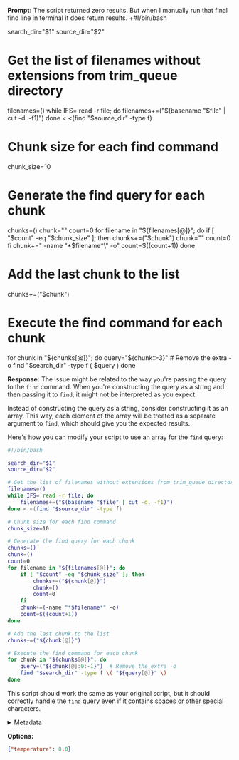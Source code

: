 **Prompt:**
The script returned zero results. But when I manually run that final find line in terminal it does return results.
+#!/bin/bash

search_dir="$1"
source_dir="$2"

# Get the list of filenames without extensions from trim_queue directory
filenames=()
while IFS= read -r file; do
    filenames+=("$(basename "$file" | cut -d. -f1)")
done < <(find "$source_dir" -type f)

# Chunk size for each find command
chunk_size=10

# Generate the find query for each chunk
chunks=()
chunk=""
count=0
for filename in "${filenames[@]}"; do
    if [ "$count" -eq "$chunk_size" ]; then
        chunks+=("$chunk")
        chunk=""
        count=0
    fi
    chunk+=" -name \"*$filename*\" -o"
    count=$((count+1))
done

# Add the last chunk to the list
chunks+=("$chunk")

# Execute the find command for each chunk
for chunk in "${chunks[@]}"; do
    query="${chunk::-3}"  # Remove the extra -o
    find "$search_dir" -type f \( $query \)
done

**Response:**
The issue might be related to the way you're passing the query to the `find` command. When you're constructing the query as a string and then passing it to `find`, it might not be interpreted as you expect.

Instead of constructing the query as a string, consider constructing it as an array. This way, each element of the array will be treated as a separate argument to `find`, which should give you the expected results.

Here's how you can modify your script to use an array for the `find` query:

```bash
#!/bin/bash

search_dir="$1"
source_dir="$2"

# Get the list of filenames without extensions from trim_queue directory
filenames=()
while IFS= read -r file; do
    filenames+=("$(basename "$file" | cut -d. -f1)")
done < <(find "$source_dir" -type f)

# Chunk size for each find command
chunk_size=10

# Generate the find query for each chunk
chunks=()
chunk=()
count=0
for filename in "${filenames[@]}"; do
    if [ "$count" -eq "$chunk_size" ]; then
        chunks+=("${chunk[@]}")
        chunk=()
        count=0
    fi
    chunk+=(-name "*$filename*" -o)
    count=$((count+1))
done

# Add the last chunk to the list
chunks+=("${chunk[@]}")

# Execute the find command for each chunk
for chunk in "${chunks[@]}"; do
    query=("${chunk[@]:0:-1}")  # Remove the extra -o
    find "$search_dir" -type f \( "${query[@]}" \)
done
```

This script should work the same as your original script, but it should correctly handle the `find` query even if it contains spaces or other special characters.

<details><summary>Metadata</summary>

- Duration: 37635 ms
- Datetime: 2023-10-30T10:14:21.652949
- Model: gpt-4-0613

</details>

**Options:**
```json
{"temperature": 0.0}
```


